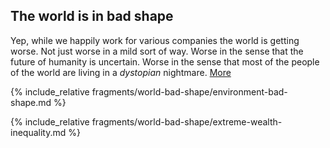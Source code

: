 ## The world is in bad shape

Yep, while we happily work for various companies the world is getting worse. Not just worse in a mild sort of way. Worse in the sense that the future of humanity is uncertain. Worse in the sense that most of the people of the world are living in a _dystopian_ nightmare. <a href="#" class="expandable" aria-expanded="false" data-toggle="collapse" data-target=".world-bad-shape">More</a>

{% include_relative fragments/world-bad-shape/environment-bad-shape.md %}

{% include_relative fragments/world-bad-shape/extreme-wealth-inequality.md %}
